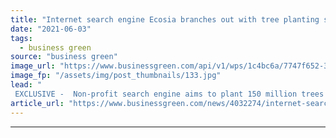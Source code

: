 ```yaml
---
title: "Internet search engine Ecosia branches out with tree planting service for businesses"
date: "2021-06-03"
tags: 
  - business green
source: "business green"
image_url: "https://www.businessgreen.com/api/v1/wps/1c4bc6a/7747f652-341e-4064-abf0-8cde40cff235/4/Senegal2018-TreesForTheFuture-Forest-Garden-Agroforestry-Copyright-Joshi-Gottlieb-185x114.jpg"
image_fp: "/assets/img/post_thumbnails/133.jpg"
lead: "
 EXCLUSIVE -  Non-profit search engine aims to plant 150 million trees over next three years by offering its in-house tree-planting scheme to other businesses for a fee ..."
article_url: "https://www.businessgreen.com/news/4032274/internet-search-engine-ecosia-branches-tree-planting-service-businesses"
---
```


---
